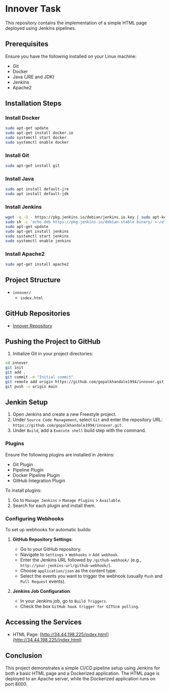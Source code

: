 # Innover Task

This repository contains the implementation of a simple HTML page deployed using Jenkins pipelines.

## Prerequisites

Ensure you have the following installed on your Linux machine:
- Git
- Docker
- Java (JRE and JDK)
- Jenkins
- Apache2

## Installation Steps

### Install Docker

```bash
sudo apt-get update
sudo apt-get install docker.io
sudo systemctl start docker
sudo systemctl enable docker
```

### Install Git

```bash
sudo apt-get install git
```

### Install Java

```bash
sudo apt install default-jre
sudo apt install default-jdk
```

### Install Jenkins

```bash
wget -q -O - https://pkg.jenkins.io/debian/jenkins.io.key | sudo apt-key add -
sudo sh -c 'echo deb https://pkg.jenkins.io/debian-stable binary/ > /etc/apt/sources.list.d/jenkins.list'
sudo apt-get update
sudo apt-get install jenkins
sudo systemctl start jenkins
sudo systemctl enable jenkins
```

### Install Apache2

```bash
sudo apt-get install apache2
```

## Project Structure

- `innover/`
  - `index.html`

## GitHub Repositories

- [Innover Repository](https://github.com/gopalkhandale1994/innover.git)

## Pushing the Project to GitHub

1. Initialize Git in your project directories:

```bash
cd innover
git init
git add .
git commit -m "Initial commit"
git remote add origin https://github.com/gopalkhandale1994/innover.git
git push -u origin main
```
## Jenkin Setup

1. Open Jenkins and create a new Freestyle project.
2. Under `Source Code Management`, select `Git` and enter the repository URL: `https://github.com/gopalkhandale1994/innover.git`.
3. Under `Build`, add a `Execute shell` build step with the  command.

### Plugins

Ensure the following plugins are installed in Jenkins:
- Git Plugin
- Pipeline Plugin
- Docker Pipeline Plugin
- GitHub Integration Plugin

To install plugins:
1. Go to `Manage Jenkins` > `Manage Plugins` > `Available`.
2. Search for each plugin and install them.

### Configuring Webhooks

To set up webhooks for automatic builds:

1. **GitHub Repository Settings**:
   - Go to your GitHub repository.
   - Navigate to `Settings` > `Webhooks` > `Add webhook`.
   - Enter the Jenkins URL followed by `/github-webhook/` (e.g., `http://your-jenkins-url/github-webhook/`).
   - Choose `application/json` as the content type.
   - Select the events you want to trigger the webhook (usually `Push` and `Pull Request` events).

2. **Jenkins Job Configuration**:
   - In your Jenkins job, go to `Build Triggers`.
   - Check the box `GitHub hook trigger for GITScm polling`.

## Accessing the Services

- HTML Page: [http://34.44.198.225/index.html](http://34.44.198.225/index.html)

## Conclusion
This project demonstrates a simple CI/CD pipeline setup using Jenkins for both a basic HTML page and a Dockerized application. The HTML page is deployed to an Apache server, while the Dockerized application runs on port 8000.
```
